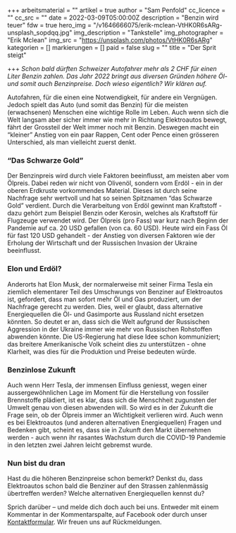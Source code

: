 +++
arbeitsmaterial = ""
artikel = true
author = "Sam Penfold"
cc_licence = ""
cc_src = ""
date = 2022-03-09T05:00:00Z
description = "Benzin wird teuer"
fdw = true
hero_img = "/v1646666075/erik-mclean-VtHK0R6sARg-unsplash_sopdqq.jpg"
img_description = "Tankstelle"
img_photographer = "Erik Mclean"
img_src = "https://unsplash.com/photos/VtHK0R6sARg"
kategorien = []
markierungen = []
paid = false
slug = ""
title = "Der Sprit steigt"

+++
_Schon bald dürften Schweizer Autofahrer mehr als 2 CHF für einen Liter Benzin zahlen. Das Jahr 2022 bringt aus diversen Gründen höhere Öl- und somit auch Benzinpreise. Doch wieso eigentlich? Wir klären auf._

Autofahren, für die einen eine Notwendigkeit, für andere ein Vergnügen. Jedoch spielt das Auto (und somit das Benzin) für die meisten (erwachsenen) Menschen eine wichtige Rolle im Leben. Auch wenn sich die Welt langsam aber sicher immer wie mehr in Richtung Elektroautos bewegt, fährt der Grossteil der Welt immer noch mit Benzin. Deswegen macht ein “kleiner” Anstieg von ein paar Rappen, Cent oder Pence einen grösseren Unterschied, als man vielleicht zuerst denkt.

### “Das Schwarze Gold”

Der Benzinpreis wird durch viele Faktoren beeinflusst, am meisten aber vom Ölpreis. Dabei reden wir nicht von Olivenöl, sondern vom Erdöl - ein in der oberen Erdkruste vorkommendes Material. Dieses ist durch seine Nachfrage sehr wertvoll und hat so seinen Spitznamen “das Schwarze Gold” verdient. Durch die Verarbeitung von Erdöl gewinnt man Kraftstoff - dazu gehört zum Beispiel Benzin oder Kerosin, welches als Kraftstoff für Flugzeuge verwendet wird. Der Ölpreis (pro Fass) war kurz nach Beginn der Pandemie auf ca. 20 USD gefallen (von ca. 60 USD). Heute wird ein Fass Öl für fast 120 USD gehandelt - der Anstieg von diversen Faktoren wie der Erholung der Wirtschaft und der Russischen Invasion der Ukraine beeinflusst.

### Elon und Erdöl?

Anderorts hat Elon Musk, der normalerweise mit seiner Firma Tesla ein ziemlich elementarer Teil des Umschwungs von Benziner auf Elektroautos ist, gefordert, dass man sofort mehr Öl und Gas produziert, um der Nachfrage gerecht zu werden. Dies, weil er glaubt, dass alternative Energiequellen die Öl- und Gasimporte aus Russland nicht ersetzen könnten. So deutet er an, dass sich die Welt aufgrund der Russischen Aggression in der Ukraine immer wie mehr von Russischen Rohstoffen abwenden könnte. Die US-Regierung hat diese Idee schon kommuniziert; das breitere Amerikanische Volk scheint dies zu unterstützen - ohne Klarheit, was dies für die Produktion und Preise bedeuten würde.

### Benzinlose Zukunft

Auch wenn Herr Tesla, der immensen Einfluss geniesst, wegen einer aussergewöhnlichen Lage im Moment für die Herstellung von fossiler Brennstoffe plädiert, ist es klar, dass sich die Menschheit zugunsten der Umwelt genau von diesen abwenden will. So wird es in der Zukunft die Frage sein, ob der Ölpreis immer an Wichtigkeit verlieren wird. Auch wenn es bei Elektroautos (und anderen alternativen Energiequellen) Fragen und Bedenken gibt, scheint es, dass sie in Zukunft den Markt übernehmen werden - auch wenn ihr rasantes Wachstum durch die COVID-19 Pandemie in den letzten zwei Jahren leicht gebremst wurde.

### Nun bist du dran

Hast du die höheren Benzinpreise schon bemerkt? Denkst du, dass Elektroautos schon bald die Benziner auf den Strassen zahlenmässig übertreffen werden? Welche alternativen Energiequellen kennst du?

Sprich darüber – und melde dich doch auch bei uns. Entweder mit einem Kommentar in der Kommentarspalte, auf Facebook oder durch unser [Kontaktformular](https://www.chinderzytig.ch/kontakt/). Wir freuen uns auf Rückmeldungen.